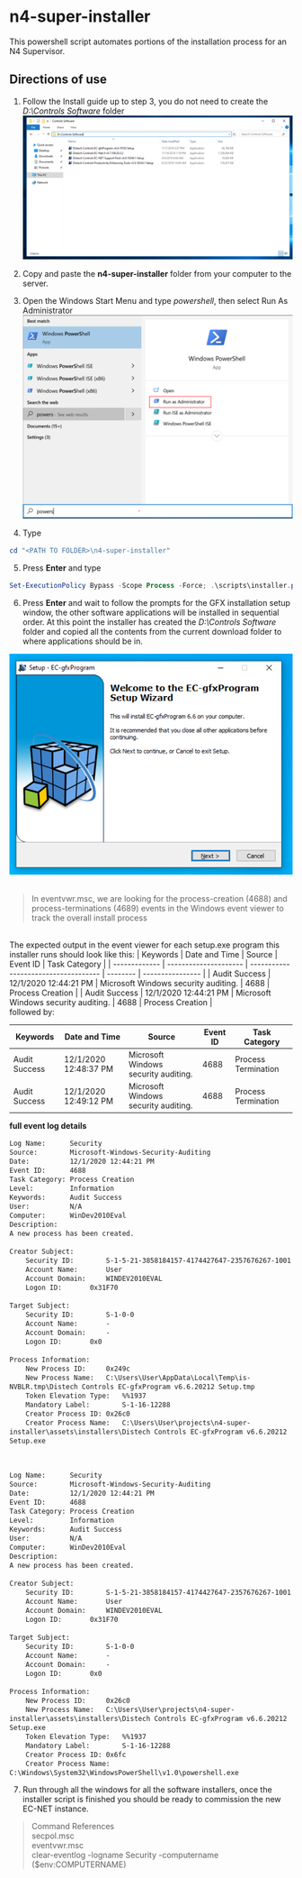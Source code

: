 
<!-- Bootstrap CSS -->
<link rel="stylesheet" href="https://cdn.jsdelivr.net/npm/bootstrap@4.5.3/dist/css/bootstrap.min.css" integrity="sha384-TX8t27EcRE3e/ihU7zmQxVncDAy5uIKz4rEkgIXeMed4M0jlfIDPvg6uqKI2xXr2" crossorigin="anonymous">
<link rel="stylesheet" href="assets/readme/readme.css">

# n4-super-installer
This powershell script automates portions of the installation process for an N4 Supervisor.

## Directions of use
1. Follow the Install guide up to step 3, you do not need to create the *D:\Controls Software* folder
![installation guide step 3](assets/readme/step3.png)

2. Copy and paste the **n4-super-installer** folder from your computer to the server.

3. Open the Windows Start Menu and type *powershell*, then select Run As Administrator
![start menu powershell selection](assets/readme/start-menu-ps.png)

4. Type

```powershell
cd "<PATH TO FOLDER>\n4-super-installer"
```

5. Press **Enter** and type

```powershell
Set-ExecutionPolicy Bypass -Scope Process -Force; .\scripts\installer.ps1
```

6. Press **Enter** and wait to follow the prompts for the GFX installation setup window, the other software applications will be installed in sequential order. At this point the installer has created the *D:\Controls Software* folder and copied all the contents from the current download folder to where applications should be in.

![gfx setup window](assets/readme/gfx-setup-window.png)
<br><br>

> In eventvwr.msc, we are looking for the process-creation (4688) and process-terminations (4689) events in the Windows event viewer to track the overall install process

<br>The expected output in the event viewer for each setup.exe program this installer runs should look like this:
| Keywords      | Date and Time         | Source                               | Event ID | Task Category    |
| ------------- | --------------------- | ------------------------------------ | -------- | ---------------- |
| Audit Success	| 12/1/2020 12:44:21 PM | Microsoft Windows security auditing. | 4688     |	Process Creation |
| Audit Success	| 12/1/2020 12:44:21 PM | Microsoft Windows security auditing. | 4688     | Process Creation |
<br>
followed by:<br>

| Keywords      | Date and Time         | Source                               | Event ID | Task Category       |
| ------------- | --------------------- | ------------------------------------ | -------- | ------------------- |
| Audit Success	| 12/1/2020 12:48:37 PM | Microsoft Windows security auditing. | 4688     |	Process Termination |
| Audit Success	| 12/1/2020 12:49:12 PM | Microsoft Windows security auditing. | 4688     | Process Termination |

**full event log details**
```
Log Name:      Security
Source:        Microsoft-Windows-Security-Auditing
Date:          12/1/2020 12:44:21 PM
Event ID:      4688
Task Category: Process Creation
Level:         Information
Keywords:      Audit Success
User:          N/A
Computer:      WinDev2010Eval
Description:
A new process has been created.

Creator Subject:
	Security ID:		S-1-5-21-3858184157-4174427647-2357676267-1001
	Account Name:		User
	Account Domain:		WINDEV2010EVAL
	Logon ID:		0x31F70

Target Subject:
	Security ID:		S-1-0-0
	Account Name:		-
	Account Domain:		-
	Logon ID:		0x0

Process Information:
	New Process ID:		0x249c
	New Process Name:	C:\Users\User\AppData\Local\Temp\is-NVBLR.tmp\Distech Controls EC-gfxProgram v6.6.20212 Setup.tmp
	Token Elevation Type:	%%1937
	Mandatory Label:		S-1-16-12288
	Creator Process ID:	0x26c0
	Creator Process Name:	C:\Users\User\projects\n4-super-installer\assets\installers\Distech Controls EC-gfxProgram v6.6.20212 Setup.exe
```
<br>

```
Log Name:      Security
Source:        Microsoft-Windows-Security-Auditing
Date:          12/1/2020 12:44:21 PM
Event ID:      4688
Task Category: Process Creation
Level:         Information
Keywords:      Audit Success
User:          N/A
Computer:      WinDev2010Eval
Description:
A new process has been created.

Creator Subject:
	Security ID:		S-1-5-21-3858184157-4174427647-2357676267-1001
	Account Name:		User
	Account Domain:		WINDEV2010EVAL
	Logon ID:		0x31F70

Target Subject:
	Security ID:		S-1-0-0
	Account Name:		-
	Account Domain:		-
	Logon ID:		0x0

Process Information:
	New Process ID:		0x26c0
	New Process Name:	C:\Users\User\projects\n4-super-installer\assets\installers\Distech Controls EC-gfxProgram v6.6.20212 Setup.exe
	Token Elevation Type:	%%1937
	Mandatory Label:		S-1-16-12288
	Creator Process ID:	0x6fc
	Creator Process Name:	C:\Windows\System32\WindowsPowerShell\v1.0\powershell.exe
```
7. Run through all the windows for all the software installers, once the installer script is finished you should be ready to commission the new EC-NET instance.

> Command References   
  secpol.msc<br>
  eventvwr.msc <br>
  clear-eventlog -logname Security -computername ($env:COMPUTERNAME)  